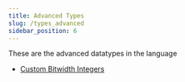 ```yaml
---
title: Advanced Types
slug: /types_advanced
sidebar_position: 6
---
```


These are the advanced datatypes in the language

- [Custom Bitwidth Integers](/types_advanced/custom_bitwidth_integers)

